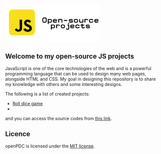 ![alt text](banner.png)


## Welcome to my open-source JS projects

JavaScript is one of the core technologies of the web and is a powerful programming language that can be used to design many web pages, alongside HTML and CSS. My goal in designing this repository is to share my knowledge with others and some interesting designs.

The following is a list of created projects:

- [Roll dice game](https://amin-norollah.github.io/JS-code/Games/RollDice)
- 
and you can access the source codes from [this link](https://github.com/amin-norollah/JS-code).

## Licence
openPDC is licensed under the [MIT license](https://opensource.org/licenses/MIT).
